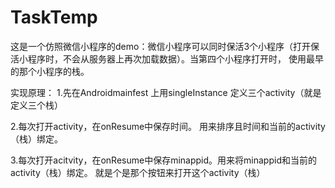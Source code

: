 # TaskTemp
这是一个仿照微信小程序的demo：微信小程序可以同时保活3个小程序（打开保活小程序时，不会从服务器上再次加载数据）。当第四个小程序打开时，
使用最早的那个小程序的栈。

实现原理：
1.先在Androidmainfest 上用singleInstance 定义三个activity（就是定义三个栈）

2.每次打开activity，在onResume中保存时间。 用来排序且时间和当前的activity（栈）绑定。

3.每次打开acitvity，在onResume中保存minappid。用来将minappid和当前的activity（栈）绑定。  就是个是那个按钮来打开这个activity（栈）
